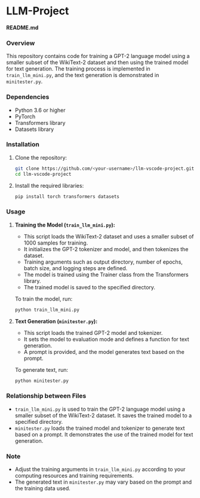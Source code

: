 # LLM-Project
**README.md**

### Overview
This repository contains code for training a GPT-2 language model using a smaller subset of the WikiText-2 dataset and then using the trained model for text generation. The training process is implemented in `train_llm_mini.py`, and the text generation is demonstrated in `minitester.py`.

### Dependencies
- Python 3.6 or higher
- PyTorch
- Transformers library
- Datasets library

### Installation
1. Clone the repository:
   ```bash
   git clone https://github.com/<your-username>/llm-vscode-project.git
   cd llm-vscode-project
   ```

2. Install the required libraries:
   ```bash
   pip install torch transformers datasets
   ```

### Usage
1. **Training the Model (`train_llm_mini.py`):**
   - This script loads the WikiText-2 dataset and uses a smaller subset of 1000 samples for training.
   - It initializes the GPT-2 tokenizer and model, and then tokenizes the dataset.
   - Training arguments such as output directory, number of epochs, batch size, and logging steps are defined.
   - The model is trained using the Trainer class from the Transformers library.
   - The trained model is saved to the specified directory.

   To train the model, run:
   ```bash
   python train_llm_mini.py
   ```

2. **Text Generation (`minitester.py`):**
   - This script loads the trained GPT-2 model and tokenizer.
   - It sets the model to evaluation mode and defines a function for text generation.
   - A prompt is provided, and the model generates text based on the prompt.

   To generate text, run:
   ```bash
   python minitester.py
   ```

### Relationship between Files
- `train_llm_mini.py` is used to train the GPT-2 language model using a smaller subset of the WikiText-2 dataset. It saves the trained model to a specified directory.
- `minitester.py` loads the trained model and tokenizer to generate text based on a prompt. It demonstrates the use of the trained model for text generation.

### Note
- Adjust the training arguments in `train_llm_mini.py` according to your computing resources and training requirements.
- The generated text in `minitester.py` may vary based on the prompt and the training data used.
